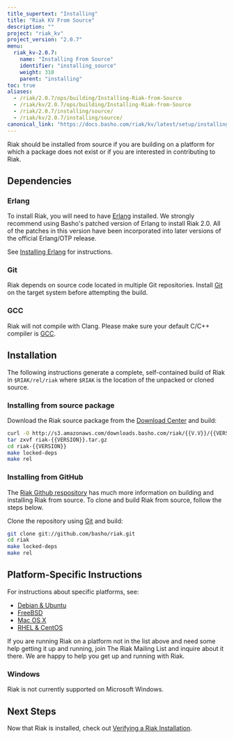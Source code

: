 ```yaml
---
title_supertext: "Installing"
title: "Riak KV From Source"
description: ""
project: "riak_kv"
project_version: "2.0.7"
menu:
  riak_kv-2.0.7:
    name: "Installing From Source"
    identifier: "installing_source"
    weight: 310
    parent: "installing"
toc: true
aliases:
  - /riak/2.0.7/ops/building/Installing-Riak-from-Source
  - /riak/kv/2.0.7/ops/building/Installing-Riak-from-Source
  - /riak/2.0.7/installing/source/
  - /riak/kv/2.0.7/installing/source/
canonical_link: "https://docs.basho.com/riak/kv/latest/setup/installing/source"
---
```




[install source erlang]: /riak/kv/2.0.7/setup/installing/source/erlang
[downloads]: /riak/kv/2.0.7/downloads/
[install debian & ubuntu#source]: /riak/kv/2.0.7/setup/installing/debian-ubuntu/#installing-from-source
[install freebsd#source]: /riak/kv/2.0.7/setup/installing/freebsd/#installing-from-source
[install mac osx#source]: /riak/kv/2.0.7/setup/installing/mac-osx/#installing-from-source
[install rhel & centos#source]: /riak/kv/2.0.7/setup/installing/rhel-centos/#installing-from-source
[install verify]: /riak/kv/2.0.7/setup/installing/verify

Riak should be installed from source if you are building on a platform
for which a package does not exist or if you are interested in
contributing to Riak.

## Dependencies

### Erlang

To install Riak, you will need to have [Erlang](http://www.erlang.org/) installed. We strongly recommend using Basho's patched version of Erlang to install Riak 2.0. All of the patches in this version have been incorporated into later versions of the official Erlang/OTP release.

See [Installing Erlang][install source erlang] for instructions.

### Git

Riak depends on source code located in multiple Git repositories. Install [Git](https://git-scm.com/) on the target system before attempting the build.

### GCC

Riak will not compile with Clang. Please make sure your default C/C++
compiler is [GCC](https://gcc.gnu.org/).

## Installation

The following instructions generate a complete, self-contained build of
Riak in `$RIAK/rel/riak` where `$RIAK` is the location of the unpacked
or cloned source.

### Installing from source package

Download the Riak source package from the [Download Center][downloads] and build:

```bash
curl -O http://s3.amazonaws.com/downloads.basho.com/riak/{{V.V}}/{{VERSION}}/riak-{{VERSION}}.tar.gz
tar zxvf riak-{{VERSION}}.tar.gz
cd riak-{{VERSION}}
make locked-deps
make rel
```

### Installing from GitHub

The [Riak Github respository](http://github.com/basho/riak) has much
more information on building and installing Riak from source. To clone
and build Riak from source, follow the steps below.

Clone the repository using [Git](http://git-scm.com) and build:

```bash
git clone git://github.com/basho/riak.git
cd riak
make locked-deps
make rel
```

## Platform-Specific Instructions

For instructions about specific platforms, see:
  
  * [Debian & Ubuntu][install debian & ubuntu#source]
  * [FreeBSD][install freebsd#source]
  * [Mac OS X][install mac osx#source]
  * [RHEL & CentOS][install rhel & centos#source]

If you are running Riak on a platform not in the list above and need
some help getting it up and running, join The Riak Mailing List and
inquire about it there. We are happy to help you get up and running with
Riak.

### Windows

Riak is not currently supported on Microsoft Windows.

## Next Steps

Now that Riak is installed, check out [Verifying a Riak Installation][install verify].
